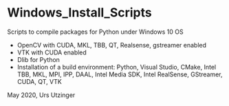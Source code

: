 # Windows_Install_Scripts
 
Scripts to compile packages for Python under Windows 10 OS

* OpenCV with CUDA, MKL, TBB, QT, Realsense, gstreamer enabled
* VTK with CUDA enabled
* Dlib for Python
* Installation of a build environment: Python, Visual Studio, CMake, Intel TBB, MKL, MPI, IPP, DAAL, Intel Media SDK, Intel RealSense, GStreamer, CUDA, QT, VTK

May 2020, Urs Utzinger
